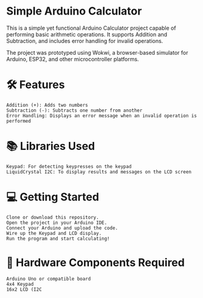 # Simple Arduino Calculator

This is a simple yet functional Arduino Calculator project capable of performing basic arithmetic operations. It supports Addition and Subtraction, and includes error handling for invalid operations.

The project was prototyped using Wokwi, a browser-based simulator for Arduino, ESP32, and other microcontroller platforms.

# 🛠️ Features

    Addition (+): Adds two numbers
    Subtraction (-): Subtracts one number from another
    Error Handling: Displays an error message when an invalid operation is performed

# 📚 Libraries Used

    Keypad: For detecting keypresses on the keypad
    LiquidCrystal I2C: To display results and messages on the LCD screen

# 💻 Getting Started

    Clone or download this repository.
    Open the project in your Arduino IDE.
    Connect your Arduino and upload the code.
    Wire up the Keypad and LCD display.
    Run the program and start calculating!

# 🔧 Hardware Components Required

    Arduino Uno or compatible board
    4x4 Keypad
    16x2 LCD (I2C
